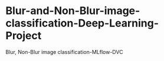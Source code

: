 # Blur-and-Non-Blur-image-classification-Deep-Learning-Project
Blur, Non-Blur image classification-MLflow-DVC
